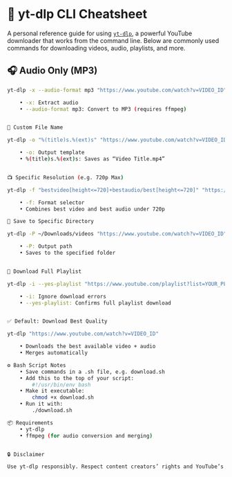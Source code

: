 # 🎥 yt-dlp CLI Cheatsheet

A personal reference guide for using [`yt-dlp`](https://github.com/yt-dlp/yt-dlp), a powerful YouTube downloader that works from the command line. Below are commonly used commands for downloading videos, audio, playlists, and more.

## 🎧 Audio Only (MP3)

```bash
yt-dlp -x --audio-format mp3 "https://www.youtube.com/watch?v=VIDEO_ID"

	• -x: Extract audio
	• --audio-format mp3: Convert to MP3 (requires ffmpeg)


💾 Custom File Name

yt-dlp -o "%(title)s.%(ext)s" "https://www.youtube.com/watch?v=VIDEO_ID"

	• -o: Output template
	• %(title)s.%(ext)s: Saves as “Video Title.mp4”


📺 Specific Resolution (e.g. 720p Max)

yt-dlp -f "bestvideo[height<=720]+bestaudio/best[height<=720]" "https://www.youtube.com/watch?v=VIDEO_ID"

	• -f: Format selector
	• Combines best video and best audio under 720p

📁 Save to Specific Directory

yt-dlp -P ~/Downloads/videos "https://www.youtube.com/watch?v=VIDEO_ID"

	• -P: Output path
	• Saves to the specified folder


📜 Download Full Playlist

yt-dlp -i --yes-playlist "https://www.youtube.com/playlist?list=YOUR_PLAYLIST_ID"

	• -i: Ignore download errors
	• --yes-playlist: Confirms full playlist download


✅ Default: Download Best Quality

yt-dlp "https://www.youtube.com/watch?v=VIDEO_ID"

	• Downloads the best available video + audio
	• Merges automatically

⚙️ Bash Script Notes
	• Save commands in a .sh file, e.g. download.sh
	• Add this to the top of your script:
		#!/usr/bin/env bash
	• Make it executable:
		chmod +x download.sh
	• Run it with:
		./download.sh

📦 Requirements
	• yt-dlp
	• ffmpeg (for audio conversion and merging)


🔒 Disclaimer

Use yt-dlp responsibly. Respect content creators’ rights and YouTube’s Terms of Service.


